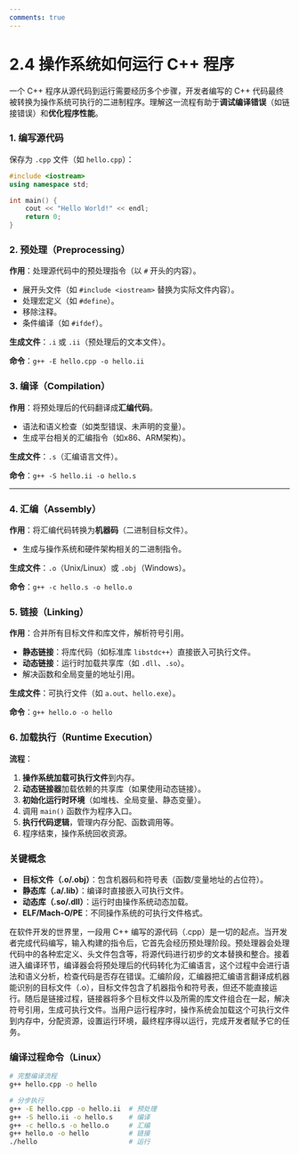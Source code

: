 ```yaml
---
comments: true
---
```


# 2.4 操作系统如何运行 C++ 程序

一个 C++ 程序从源代码到运行需要经历多个步骤，开发者编写的 C++ 代码最终被转换为操作系统可执行的二进制程序。理解这一流程有助于**调试编译错误**（如链接错误）和**优化程序性能**。

### 1. 编写源代码

保存为 `.cpp` 文件（如 `hello.cpp`）：

``` C++
#include <iostream>
using namespace std;

int main() {
    cout << "Hello World!" << endl;
    return 0;
}
```

### 2. 预处理（Preprocessing）

**作用**：处理源代码中的预处理指令（以 `#` 开头的内容）。

- 展开头文件（如 `#include <iostream>` 替换为实际文件内容）。
- 处理宏定义（如 `#define`）。
- 移除注释。
- 条件编译（如 `#ifdef`）。

**生成文件**：`.i` 或 `.ii`（预处理后的文本文件）。

**命令**：`g++ -E hello.cpp -o hello.ii`

### 3. 编译（Compilation）

**作用**：将预处理后的代码翻译成**汇编代码**。

- 语法和语义检查（如类型错误、未声明的变量）。
- 生成平台相关的汇编指令（如x86、ARM架构）。

**生成文件**：`.s`（汇编语言文件）。

**命令**：`g++ -S hello.ii -o hello.s`

---

### 4. 汇编（Assembly）

**作用**：将汇编代码转换为**机器码**（二进制目标文件）。

- 生成与操作系统和硬件架构相关的二进制指令。

**生成文件**：`.o`（Unix/Linux）或 `.obj`（Windows）。

**命令**：`g++ -c hello.s -o hello.o`

### 5. 链接（Linking）

**作用**：合并所有目标文件和库文件，解析符号引用。

- **静态链接**：将库代码（如标准库 `libstdc++`）直接嵌入可执行文件。
- **动态链接**：运行时加载共享库（如 `.dll`、`.so`）。
- 解决函数和全局变量的地址引用。

**生成文件**：可执行文件（如 `a.out`、`hello.exe`）。

**命令**：`g++ hello.o -o hello`

### 6. 加载执行（Runtime Execution）

**流程**：

1. **操作系统加载可执行文件**到内存。
2. **动态链接器**加载依赖的共享库（如果使用动态链接）。
3. **初始化运行时环境**（如堆栈、全局变量、静态变量）。
4. 调用 `main()` 函数作为程序入口。
5. **执行代码逻辑**，管理内存分配、函数调用等。
6. 程序结束，操作系统回收资源。

### **关键概念**

- **目标文件（.o/.obj）**：包含机器码和符号表（函数/变量地址的占位符）。
- **静态库（.a/.lib）**：编译时直接嵌入可执行文件。
- **动态库（.so/.dll）**：运行时由操作系统动态加载。
- **ELF/Mach-O/PE**：不同操作系统的可执行文件格式。

在软件开发的世界里，一段用 C++ 编写的源代码（.cpp）是一切的起点。当开发者完成代码编写，输入构建的指令后，它首先会经历预处理阶段。预处理器会处理代码中的各种宏定义、头文件包含等，将源代码进行初步的文本替换和整合。接着进入编译环节，编译器会将预处理后的代码转化为汇编语言，这个过程中会进行语法和语义分析，检查代码是否存在错误。汇编阶段，汇编器把汇编语言翻译成机器能识别的目标文件（.o），目标文件包含了机器指令和符号表，但还不能直接运行。随后是链接过程，链接器将多个目标文件以及所需的库文件组合在一起，解决符号引用，生成可执行文件。当用户运行程序时，操作系统会加载这个可执行文件到内存中，分配资源，设置运行环境，最终程序得以运行，完成开发者赋予它的任务。

### **编译过程命令（Linux）**

```bash
# 完整编译流程
g++ hello.cpp -o hello

# 分步执行
g++ -E hello.cpp -o hello.ii  # 预处理
g++ -S hello.ii -o hello.s    # 编译
g++ -c hello.s -o hello.o     # 汇编
g++ hello.o -o hello          # 链接
./hello                       # 运行
```